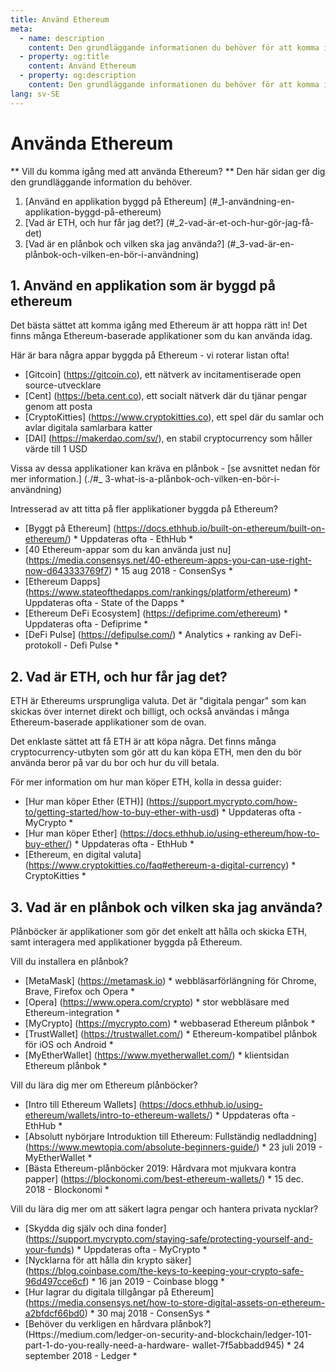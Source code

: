 ```yaml
---
title: Använd Ethereum
meta:
  - name: description
    content: Den grundläggande informationen du behöver för att komma igång med Ethereum.
  - property: og:title
    content: Använd Ethereum
  - property: og:description
    content: Den grundläggande informationen du behöver för att komma igång med Ethereum.
lang: sv-SE
---
```


# Använda Ethereum

<div class="featured">

 ** Vill du komma igång med att använda Ethereum? ** Den här sidan ger dig den grundläggande information du behöver.

  1. [Använd en applikation byggd på Ethereum] (#_1-användning-en-applikation-byggd-på-ethereum)
  2. [Vad är ETH, och hur får jag det?] (#_2-vad-är-et-och-hur-gör-jag-få-det)
  3. [Vad är en plånbok och vilken ska jag använda?] (#_3-vad-är-en-plånbok-och-vilken-en-bör-i-användning)
</div>

## 1. Använd en applikation som är byggd på ethereum

Det bästa sättet att komma igång med Ethereum är att hoppa rätt in! Det finns många Ethereum-baserade applikationer som du kan använda idag.

Här är bara några appar byggda på Ethereum - vi roterar listan ofta!

- [Gitcoin] (https://gitcoin.co), ett nätverk av incitamentiserade open source-utvecklare
- [Cent] (https://beta.cent.co), ett socialt nätverk där du tjänar pengar genom att posta
- [CryptoKitties] (https://www.cryptokitties.co), ett spel där du samlar och avlar digitala samlarbara katter
- [DAI] (https://makerdao.com/sv/), en stabil cryptocurrency som håller värde till 1 USD

Vissa av dessa applikationer kan kräva en plånbok - [se avsnittet nedan för mer information.] (./#_ 3-what-is-a-plånbok-och-vilken-en-bör-i-användning)

Intresserad av att titta på fler applikationer byggda på Ethereum?

- [Byggt på Ethereum] (https://docs.ethhub.io/built-on-ethereum/built-on-ethereum/) * Uppdateras ofta - EthHub *
- [40 Ethereum-appar som du kan använda just nu] (https://media.consensys.net/40-ethereum-apps-you-can-use-right-now-d643333769f7) * 15 aug 2018 - ConsenSys *
- [Ethereum Dapps] (https://www.stateofthedapps.com/rankings/platform/ethereum) * Uppdateras ofta - State of the Dapps *
- [Ethereum DeFi Ecosystem] (https://defiprime.com/ethereum) * Uppdateras ofta - Defiprime *
- [DeFi Pulse] (https://defipulse.com/) * Analytics + ranking av DeFi-protokoll - Defi Pulse *


## 2. Vad är ETH, och hur får jag det?

ETH är Ethereums ursprungliga valuta. Det är "digitala pengar" som kan skickas över internet direkt och billigt, och också användas i många Ethereum-baserade applikationer som de ovan.

Det enklaste sättet att få ETH är att köpa några. Det finns många cryptocurrency-utbyten som gör att du kan köpa ETH, men den du bör använda beror på var du bor och hur du vill betala.

För mer information om hur man köper ETH, kolla in dessa guider:


- [Hur man köper Ether (ETH)] (https://support.mycrypto.com/how-to/getting-started/how-to-buy-ether-with-usd) * Uppdateras ofta - MyCrypto *
- [Hur man köper Ether] (https://docs.ethhub.io/using-ethereum/how-to-buy-ether/) * Uppdateras ofta - EthHub *
- [Ethereum, en digital valuta] (https://www.cryptokitties.co/faq#ethereum-a-digital-currency) * CryptoKitties *


## 3. Vad är en plånbok och vilken ska jag använda?

Plånböcker är applikationer som gör det enkelt att hålla och skicka ETH, samt interagera med applikationer byggda på Ethereum.


Vill du installera en plånbok?

- [MetaMask] (https://metamask.io) * webbläsarförlängning för Chrome, Brave, Firefox och Opera *
- [Opera] (https://www.opera.com/crypto) * stor webbläsare med Ethereum-integration *
- [MyCrypto] (https://mycrypto.com) * webbaserad Ethereum plånbok *
- [TrustWallet] (https://trustwallet.com/) * Ethereum-kompatibel plånbok för iOS och Android *
- [MyEtherWallet] (https://www.myetherwallet.com/) * klientsidan Ethereum plånbok *


Vill du lära dig mer om Ethereum plånböcker?

- [Intro till Ethereum Wallets] (https://docs.ethhub.io/using-ethereum/wallets/intro-to-ethereum-wallets/) * Uppdateras ofta - EthHub *
- [Absolutt nybörjare Introduktion till Ethereum: Fullständig nedladdning] (https://www.mewtopia.com/absolute-beginners-guide/) * 23 juli 2019 - MyEtherWallet *
- [Bästa Ethereum-plånböcker 2019: Hårdvara mot mjukvara kontra papper] (https://blockonomi.com/best-ethereum-wallets/) * 15 dec. 2018 - Blockonomi *

Vill du lära dig mer om att säkert lagra pengar och hantera privata nycklar?


- [Skydda dig själv och dina fonder] (https://support.mycrypto.com/staying-safe/protecting-yourself-and-your-funds) * Uppdateras ofta - MyCrypto *
- [Nycklarna för att hålla din krypto säker] (https://blog.coinbase.com/the-keys-to-keeping-your-crypto-safe-96d497cce6cf) * 16 jan 2019 - Coinbase blogg *
- [Hur lagrar du digitala tillgångar på Ethereum] (https://media.consensys.net/how-to-store-digital-assets-on-ethereum-a2bfdcf66bd0) * 30 maj 2018 - ConsenSys *
- [Behöver du verkligen en hårdvara plånbok?] (Https://medium.com/ledger-on-security-and-blockchain/ledger-101-part-1-do-you-really-need-a-hardware- wallet-7f5abbadd945) * 24 september 2018 - Ledger *
